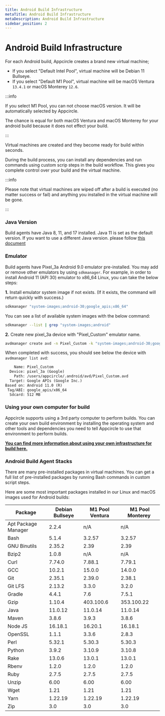 ```yaml
---
title: Android Build Infrastructure
metaTitle: Android Build Infrastructure
metaDescription: Android Build Infrastructure
sidebar_position: 2
---
```


# Android Build Infrastructure

For each Android build, Appcircle creates a brand new virtual machine;

- If you select "Default Intel Pool", virtual machine will be Debian 11 Bullseye.
- If you select "Default M1 Pool", virtual machine will be macOS Ventura `13.4.1` or macOS Monterey `12.6`.

:::info

If you select M1 Pool, you can not choose macOS version. It will be automatically selected by Appcircle.

The chance is equal for both macOS Ventura and macOS Monterey for your android build because it does not effect your build.

:::

Virtual machines are created and they become ready for build within seconds.

During the build process, you can install any dependencies and run commands using custom scrip steps in the build workflow. This gives you complete control over your build and the virtual machine.

:::info

Please note that virtual machines are wiped off after a build is executed (no matter success or fail) and anything you installed in the virtual machine will be gone.

:::

### Java Version

Build agents have Java 8, 11, and 17 installed. Java 11 is set as the default version. If you want to use a different Java version. please follow [this document](../integrations/working-with-custom-scripts/custom-script-samples.md#changing-java-version)

### Emulator

Build agents have Pixel_3a Android 9.0 emulator pre-installed. You may add or remove other emulators by using `sdkmanager`.
For example, in order to install Android 11 (API 30) emulator to x86_64 Linux, you can take the below steps:

**1.** Install emulator system image if not exists. (If it exists, the command will return quickly with success.)

```bash
sdkmanager "system-images;android-30;google_apis;x86_64"
```

You can see a list of available system images with the below command:

```bash
sdkmanager --list | grep "system-images;android"
```

**2.** Create new pixel_3a device with "Pixel_Custom" emulator name.

```bash
avdmanager create avd -n Pixel_Custom -k "system-images;android-30;google_apis;x86_64" -c 512M -d pixel_3a
```

When completed with success, you should see below the device with `avdmanager list avd`:

```txt
    Name: Pixel_Custom
  Device: pixel_3a (Google)
    Path: /users/appcircle/.android/avd/Pixel_Custom.avd
  Target: Google APIs (Google Inc.)
Based on: Android 11.0 (R)
 Tag/ABI: google_apis/x86_64
  Sdcard: 512 MB
```

### Using your own computer for build

Appcircle supports using a 3rd party computer to perform builds. You can create your own build environment by installing the operating system and other tools and dependencies you need to tell Appcircle to use that environment to perform builds.

[**You can find more information about using your own infrastructure for build here.**](../self-hosted-appcircle/self-hosted-runner/overview.md)

### Android Build Agent Stacks

There are many pre-installed packages in virtual machines. You can get a full list of pre-installed packages by running Bash commands in custom script steps.

Here are some most important packages installed in our Linux and macOS images used for Android builds:

| Package             | Debian Bullseye | M1 Pool Ventura |  M1 Pool Monterey |
| ------------------- | --------------- | --------------- | ----------------- |
| Apt Package Manager | 2.2.4           | n/A             | n/A               |
| Bash                | 5.1.4           | 3.2.57          | 3.2.57            |
| GNU Binutils        | 2.35.2          | 2.39            | 2.39              |
| Bzip2               | 1.0.8           | n/A             | n/A               |
| Curl                | 7.74.0          | 7.88.1          | 7.79.1            |
| GCC                 | 10.2.1          | 15.0.0          | 14.0.0            |
| Git                 | 2.35.1          | 2.39.0          | 2.38.1            |
| Git LFS             | 2.13.2          | 3.3.0           | 3.2.0             |
| Gradle              | 4.4.1           | 7.6             | 7.5.1             |
| Gzip                | 1.10.4          | 403.100.6       | 353.100.22        |
| Java                | 11.0.12         | 11.0.14         | 11.0.14           |
| Maven               | 3.8.6           | 3.9.3           | 3.8.6             |
| Node JS             | 16.18.1         | 16.20.1         | 16.18.1           |
| OpenSSL             | 1.1.1           | 3.3.6           | 2.8.3             |
| Perl                | 5.32.1          | 5.30.3          | 5.30.3            |
| Python              | 3.9.2           | 3.10.9          | 3.10.8            |
| Rake                | 13.0.6          | 13.0.1          | 13.0.1            |
| Rbenv               | 1.2.0           | 1.2.0           | 1.2.0             |
| Ruby                | 2.7.5           | 2.7.5           | 2.7.5             |
| Unzip               | 6.00            | 6.00            | 6.00              |
| Wget                | 1.21            | 1.21            | 1.21              |
| Yarn                | 1.22.19         | 1.22.19         | 1.22.19           |
| Zip                 | 3.0             | 3.0             | 3.0               |

